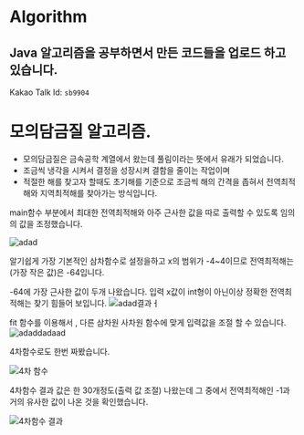 # Algorithm

## Java 알고리즘을 공부하면서 만든 코드들을 업로드 하고 있습니다.

Kakao Talk Id: 
`sb9904`


# 모의담금질 알고리즘.

* 모의담금질은 금속공학 계열에서 왔는데 풀림이라는 뜻에서 유래가 되었습니다. 
* 조금씩 냉각을 시켜서 결정을 성장시켜 결함을 줄이는 작업이며 
* 적절한 해를 찾고자 할때도 초기해를 기준으로 조금씩 해의 간격을 좁혀서 전역최적해와 지역최적해를 찾아가는 방식입니다.

main함수 부분에서 최대한 전역최적해와 아주 근사한 값을 따로 출력할 수 있도록 임의의 값을 조정했습니다.


![adad](https://user-images.githubusercontent.com/80373000/121349066-13247100-c964-11eb-9b69-37c5a0b677e2.JPG)


알기쉽게 가장 기본적인 삼차함수로 설정을하고 x의 범위가 -4~4이므로 전역최적해는(가장 작은 값)은 -64입니다.

-64에 가장 근사한 값이 두개 나왔습니다. 입력 x값이 int형이 아닌이상 정확한 전역최적해는 찾기 힘들어 보입니다.
![adad결과ㅓ](https://user-images.githubusercontent.com/80373000/121349940-06544d00-c965-11eb-9590-53de462443d3.JPG)


fit 함수를 이용해서 , 다른 삼차원 사차원 함수에 맞게 입력값을 조절 할 수 있습니다.
![adaddadaad](https://user-images.githubusercontent.com/80373000/121349928-048a8980-c965-11eb-97f4-9ebb2cc7d670.JPG)


4차함수로도 한번 짜봤습니다.


![4차 함수](https://user-images.githubusercontent.com/80373000/121350956-37814d00-c966-11eb-8a76-0313d0ed0550.JPG)


4차함수 결과 값은 한 30개정도(출력 값 조절) 나왔는데 그 중에서 전역최적해인 -1과 거의 유사한 값이 나온 것을 확인했습니다.


![4차함수 결과](https://user-images.githubusercontent.com/80373000/121350951-36502000-c966-11eb-8aa5-985958b5495d.JPG)
